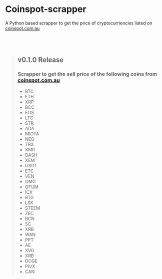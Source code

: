 # **Coinspot-scrapper**
A Python based scrapper to get the price of cryptocurriencies listed on [coinspot.com.au](https://www.coinspot.com.au?affiliate=9NU13)
<br><br><br><br>


> ## **v0.1.0 Release**
> ### Scrapper to get the sell price of the following coins from [coinspot.com.au](https://www.coinspot.com.au?affiliate=9NU13)
> * BTC 
> * ETH 
> * XRP 
> * BCC 
> * EOS 
> * LTC 
> * STR 
> * ADA 
> * MIOTA 
> * NEO 
> * TRX 
> * XMR 
> * DASH 
> * XEM 
> * USDT 
> * ETC 
> * VEN 
> * OMG 
> * QTUM 
> * ICX 
> * BTG 
> * LSK 
> * STEEM 
> * ZEC 
> * BCN 
> * SC 
> * XRB 
> * WAN 
> * PPT 
> * AE 
> * XVG 
> * XRB 
> * DOGE 
> * PIVX 
> * CAN
